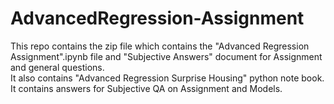 # AdvancedRegression-Assignment
This repo contains the zip file which contains the "Advanced Regression Assignment".ipynb file and "Subjective Answers" document for Assignment and general questions.
</br>
It also contains "Advanced Regression Surprise Housing" python note book.
</br>
It contains answers for Subjective QA on Assignment and Models.
